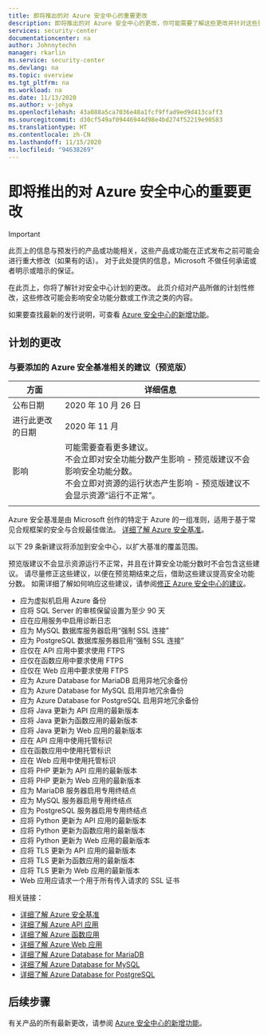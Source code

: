 ```yaml
---
title: 即将推出的对 Azure 安全中心的重要更改
description: 即将推出的对 Azure 安全中心的更改，你可能需要了解这些更改并针对这些更改做好计划
services: security-center
documentationcenter: na
author: Johnnytechn
manager: rkarlin
ms.service: security-center
ms.devlang: na
ms.topic: overview
ms.tgt_pltfrm: na
ms.workload: na
ms.date: 11/13/2020
ms.author: v-johya
ms.openlocfilehash: 43a088a5ca7036e48a1fcf9ffad9ed9d413caff3
ms.sourcegitcommit: d30cf549af09446944d98e4bd274f52219e90583
ms.translationtype: HT
ms.contentlocale: zh-CN
ms.lasthandoff: 11/15/2020
ms.locfileid: "94638269"
---
```

# <a name="important-upcoming-changes-to-azure-security-center"></a>即将推出的对 Azure 安全中心的重要更改

> [!IMPORTANT]
> 此页上的信息与预发行的产品或功能相关，这些产品或功能在正式发布之前可能会进行重大修改（如果有的话）。 对于此处提供的信息，Microsoft 不做任何承诺或者明示或暗示的保证。

在此页上，你将了解针对安全中心计划的更改。 此页介绍对产品所做的计划性修改，这些修改可能会影响安全功能分数或工作流之类的内容。

如果要查找最新的发行说明，可查看 [Azure 安全中心的新增功能](release-notes.md)。


## <a name="planned-changes"></a>计划的更改

### <a name="recommendations-related-to-azure-security-benchmark-to-be-added-preview"></a>与要添加的 Azure 安全基准相关的建议（预览版）

| 方面 | 详细信息 |
|---------|---------|
|公布日期 | 2020 年 10 月 26 日  |
|进行此更改的日期  |  2020 年 11 月 |
|影响     | 可能需要查看更多建议。<br>不会立即对安全功能分数产生影响 - 预览版建议不会影响安全功能分数。<br>不会立即对资源的运行状态产生影响 - 预览版建议不会显示资源“运行不正常”。|
|  |  |

Azure 安全基准是由 Microsoft 创作的特定于 Azure 的一组准则，适用于基于常见合规框架的安全与合规最佳做法。 [详细了解 Azure 安全基准](../security/benchmarks/introduction.md)。

以下 29 条新建议将添加到安全中心，以扩大基准的覆盖范围。

预览版建议不会显示资源运行不正常，并且在计算安全功能分数时不会包含这些建议。 请尽量修正这些建议，以便在预览期结束之后，借助这些建议提高安全功能分数。 如需详细了解如何响应这些建议，请参阅[修正 Azure 安全中心的建议](security-center-remediate-recommendations.md)。

- 应为虚拟机启用 Azure 备份
- 应将 SQL Server 的审核保留设置为至少 90 天
- 应在应用服务中启用诊断日志 
- 应为 MySQL 数据库服务器启用“强制 SSL 连接”
- 应为 PostgreSQL 数据库服务器启用“强制 SSL 连接”
- 应仅在 API 应用中要求使用 FTPS
- 应仅在函数应用中要求使用 FTPS
- 应仅在 Web 应用中要求使用 FTPS
- 应为 Azure Database for MariaDB 启用异地冗余备份
- 应为 Azure Database for MySQL 启用异地冗余备份
- 应为 Azure Database for PostgreSQL 启用异地冗余备份
- 应将 Java 更新为 API 应用的最新版本
- 应将 Java 更新为函数应用的最新版本
- 应将 Java 更新为 Web 应用的最新版本
- 应在 API 应用中使用托管标识
- 应在函数应用中使用托管标识
- 应在 Web 应用中使用托管标识
- 应将 PHP 更新为 API 应用的最新版本
- 应将 PHP 更新为 Web 应用的最新版本
- 应为 MariaDB 服务器启用专用终结点
- 应为 MySQL 服务器启用专用终结点
- 应为 PostgreSQL 服务器启用专用终结点
- 应将 Python 更新为 API 应用的最新版本
- 应将 Python 更新为函数应用的最新版本
- 应将 Python 更新为 Web 应用的最新版本
- 应将 TLS 更新为 API 应用的最新版本
- 应将 TLS 更新为函数应用的最新版本
- 应将 TLS 更新为 Web 应用的最新版本
- Web 应用应请求一个用于所有传入请求的 SSL 证书

相关链接：

- [详细了解 Azure 安全基准](../security/benchmarks/introduction.md)
- [详细了解 Azure API 应用](../app-service/app-service-web-tutorial-rest-api.md)
- [详细了解 Azure 函数应用](../azure-functions/functions-overview.md)
- [详细了解 Azure Web 应用](../app-service/overview.md)
- [详细了解 Azure Database for MariaDB](../mariadb/overview.md)
- [详细了解 Azure Database for MySQL](../mysql/overview.md)
- [详细了解 Azure Database for PostgreSQL](../postgresql/overview.md)

## <a name="next-steps"></a>后续步骤

有关产品的所有最新更改，请参阅 [Azure 安全中心的新增功能](release-notes.md)。

